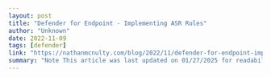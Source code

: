 ```yaml
---
layout: post
title: "Defender for Endpoint - Implementing ASR Rules"
author: "Unknown"
date: 2022-11-09
tags: [defender]
link: "https://nathanmcnulty.com/blog/2022/11/defender-for-endpoint-implementing-asr-rules/"
summary: "Note This article was last updated on 01/27/2025 for readability and updated URLs, but content review is in process. New guidance is to enable the credential theft rule out of the box, and there ar..."
---
```

